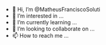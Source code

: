 - 👋 Hi, I’m @MatheusFranciscoSoluti
- 👀 I’m interested in ...
- 🌱 I’m currently learning ...
- 💞️ I’m looking to collaborate on ...
- 📫 How to reach me ...

<!---
MatheusFranciscoSoluti/MatheusFranciscoSoluti is a ✨ special ✨ repository because its `README.md` (this file) appears on your GitHub profile.
You can click the Preview link to take a look at your changes.
--->
